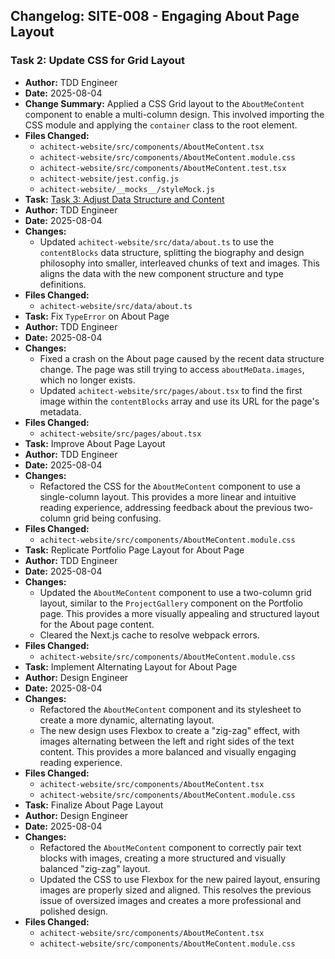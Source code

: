 ## Changelog: SITE-008 - Engaging About Page Layout

### Task 2: Update CSS for Grid Layout

- **Author:** TDD Engineer
- **Date:** 2025-08-04
- **Change Summary:** Applied a CSS Grid layout to the `AboutMeContent` component to enable a multi-column design. This involved importing the CSS module and applying the `container` class to the root element.
- **Files Changed:**
    - `achitect-website/src/components/AboutMeContent.tsx`
    - `achitect-website/src/components/AboutMeContent.module.css`
    - `achitect-website/src/components/AboutMeContent.test.tsx`
    - `achitect-website/jest.config.js`
    - `achitect-website/__mocks__/styleMock.js`
- **Task:** [Task 3: Adjust Data Structure and Content](SITE-008.plan.md#task-3-adjust-data-structure-and-content)
- **Author:** TDD Engineer
- **Date:** 2025-08-04
- **Changes:** 
  - Updated `achitect-website/src/data/about.ts` to use the `contentBlocks` data structure, splitting the biography and design philosophy into smaller, interleaved chunks of text and images. This aligns the data with the new component structure and type definitions.
- **Files Changed:**
  - `achitect-website/src/data/about.ts`
- **Task:** Fix `TypeError` on About Page
- **Author:** TDD Engineer
- **Date:** 2025-08-04
- **Changes:** 
  - Fixed a crash on the About page caused by the recent data structure change. The page was still trying to access `aboutMeData.images`, which no longer exists.
  - Updated `achitect-website/src/pages/about.tsx` to find the first image within the `contentBlocks` array and use its URL for the page's metadata.
- **Files Changed:**
  - `achitect-website/src/pages/about.tsx`
- **Task:** Improve About Page Layout
- **Author:** TDD Engineer
- **Date:** 2025-08-04
- **Changes:** 
  - Refactored the CSS for the `AboutMeContent` component to use a single-column layout. This provides a more linear and intuitive reading experience, addressing feedback about the previous two-column grid being confusing.
- **Files Changed:**
  - `achitect-website/src/components/AboutMeContent.module.css`
- **Task:** Replicate Portfolio Page Layout for About Page
- **Author:** TDD Engineer
- **Date:** 2025-08-04
- **Changes:** 
  - Updated the `AboutMeContent` component to use a two-column grid layout, similar to the `ProjectGallery` component on the Portfolio page. This provides a more visually appealing and structured layout for the About page content.
  - Cleared the Next.js cache to resolve webpack errors.
- **Files Changed:**
  - `achitect-website/src/components/AboutMeContent.module.css`
- **Task:** Implement Alternating Layout for About Page
- **Author:** Design Engineer
- **Date:** 2025-08-04
- **Changes:** 
  - Refactored the `AboutMeContent` component and its stylesheet to create a more dynamic, alternating layout.
  - The new design uses Flexbox to create a "zig-zag" effect, with images alternating between the left and right sides of the text content. This provides a more balanced and visually engaging reading experience.
- **Files Changed:**
  - `achitect-website/src/components/AboutMeContent.tsx`
  - `achitect-website/src/components/AboutMeContent.module.css`
- **Task:** Finalize About Page Layout
- **Author:** Design Engineer
- **Date:** 2025-08-04
- **Changes:** 
  - Refactored the `AboutMeContent` component to correctly pair text blocks with images, creating a more structured and visually balanced "zig-zag" layout.
  - Updated the CSS to use Flexbox for the new paired layout, ensuring images are properly sized and aligned. This resolves the previous issue of oversized images and creates a more professional and polished design.
- **Files Changed:**
  - `achitect-website/src/components/AboutMeContent.tsx`
  - `achitect-website/src/components/AboutMeContent.module.css`